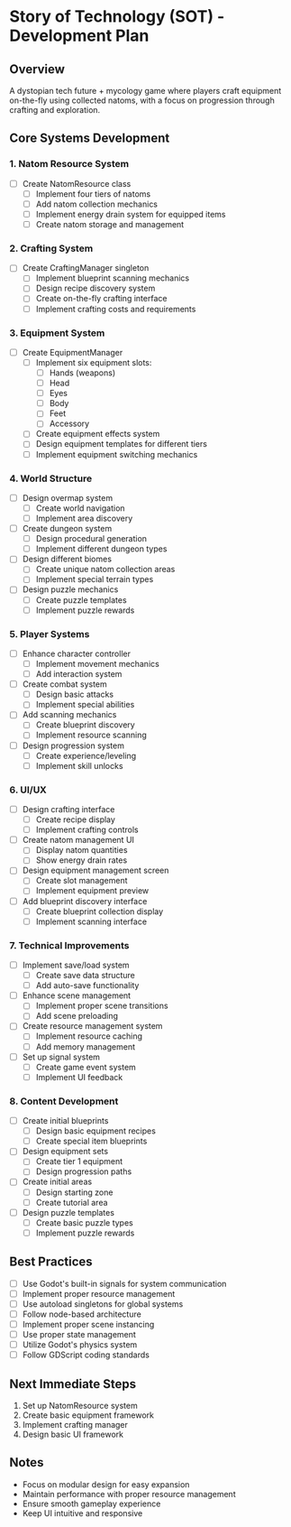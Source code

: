 # Story of Technology (SOT) - Development Plan

## Overview
A dystopian tech future + mycology game where players craft equipment on-the-fly using collected natoms, with a focus on progression through crafting and exploration.

## Core Systems Development

### 1. Natom Resource System
- [ ] Create NatomResource class
  - [ ] Implement four tiers of natoms
  - [ ] Add natom collection mechanics
  - [ ] Implement energy drain system for equipped items
  - [ ] Create natom storage and management

### 2. Crafting System
- [ ] Create CraftingManager singleton
  - [ ] Implement blueprint scanning mechanics
  - [ ] Design recipe discovery system
  - [ ] Create on-the-fly crafting interface
  - [ ] Implement crafting costs and requirements

### 3. Equipment System
- [ ] Create EquipmentManager
  - [ ] Implement six equipment slots:
    - [ ] Hands (weapons)
    - [ ] Head
    - [ ] Eyes
    - [ ] Body
    - [ ] Feet
    - [ ] Accessory
  - [ ] Create equipment effects system
  - [ ] Design equipment templates for different tiers
  - [ ] Implement equipment switching mechanics

### 4. World Structure
- [ ] Design overmap system
  - [ ] Create world navigation
  - [ ] Implement area discovery
- [ ] Create dungeon system
  - [ ] Design procedural generation
  - [ ] Implement different dungeon types
- [ ] Design different biomes
  - [ ] Create unique natom collection areas
  - [ ] Implement special terrain types
- [ ] Design puzzle mechanics
  - [ ] Create puzzle templates
  - [ ] Implement puzzle rewards

### 5. Player Systems
- [ ] Enhance character controller
  - [ ] Implement movement mechanics
  - [ ] Add interaction system
- [ ] Create combat system
  - [ ] Design basic attacks
  - [ ] Implement special abilities
- [ ] Add scanning mechanics
  - [ ] Create blueprint discovery
  - [ ] Implement resource scanning
- [ ] Design progression system
  - [ ] Create experience/leveling
  - [ ] Implement skill unlocks

### 6. UI/UX
- [ ] Design crafting interface
  - [ ] Create recipe display
  - [ ] Implement crafting controls
- [ ] Create natom management UI
  - [ ] Display natom quantities
  - [ ] Show energy drain rates
- [ ] Design equipment management screen
  - [ ] Create slot management
  - [ ] Implement equipment preview
- [ ] Add blueprint discovery interface
  - [ ] Create blueprint collection display
  - [ ] Implement scanning interface

### 7. Technical Improvements
- [ ] Implement save/load system
  - [ ] Create save data structure
  - [ ] Add auto-save functionality
- [ ] Enhance scene management
  - [ ] Implement proper scene transitions
  - [ ] Add scene preloading
- [ ] Create resource management system
  - [ ] Implement resource caching
  - [ ] Add memory management
- [ ] Set up signal system
  - [ ] Create game event system
  - [ ] Implement UI feedback

### 8. Content Development
- [ ] Create initial blueprints
  - [ ] Design basic equipment recipes
  - [ ] Create special item blueprints
- [ ] Design equipment sets
  - [ ] Create tier 1 equipment
  - [ ] Design progression paths
- [ ] Create initial areas
  - [ ] Design starting zone
  - [ ] Create tutorial area
- [ ] Design puzzle templates
  - [ ] Create basic puzzle types
  - [ ] Implement puzzle rewards

## Best Practices
- [ ] Use Godot's built-in signals for system communication
- [ ] Implement proper resource management
- [ ] Use autoload singletons for global systems
- [ ] Follow node-based architecture
- [ ] Implement proper scene instancing
- [ ] Use proper state management
- [ ] Utilize Godot's physics system
- [ ] Follow GDScript coding standards

## Next Immediate Steps
1. Set up NatomResource system
2. Create basic equipment framework
3. Implement crafting manager
4. Design basic UI framework

## Notes
- Focus on modular design for easy expansion
- Maintain performance with proper resource management
- Ensure smooth gameplay experience
- Keep UI intuitive and responsive 
